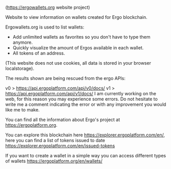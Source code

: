 (https://ergowallets.org website project)

Website to view information on wallets created for Ergo blockchain.

Ergowallets.org is used to list wallets:

- Add unlimited wallets as favorites so you don't have to type them anymore.
- Quickly visualize the amount of Ergos available in each wallet.
- All tokens of an address.

(This website does not use cookies, all data is stored in your browser localstorage).

The results shown are being rescued from the ergo APIs:

v0 > https://api.ergoplatform.com/api/v0/docs/
v1 > https://api.ergoplatform.com/api/v1/docs/
I am currently working on the web, for this reason you may experience some errors. Do not hesitate to write me a comment indicating the error or with any improvement you would like me to make.

You can find all the information about Ergo's project at https://ergoplatform.org.

You can explore this blockchain here https://explorer.ergoplatform.com/en/, here you can find a list of tokens issued to date https://explorer.ergoplatform.com/en/issued-tokens

If you want to create a wallet in a simple way you can access different types of wallets https://ergoplatform.org/en/wallets/
